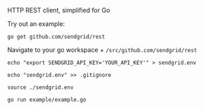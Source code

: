 HTTP REST client, simplified for Go

Try out an example:

`go get github.com/sendgrid/rest`

Navigate to your go workspace + `/src/github.com/sendgrid/rest`

`echo "export SENDGRID_API_KEY='YOUR_API_KEY'" > sendgrid.env`

`echo "sendgrid.env" >> .gitignore`

`source ./sendgrid.env`

`go run example/example.go`
